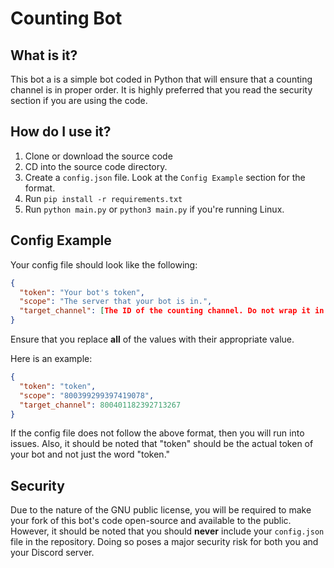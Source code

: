 # Counting Bot

## What is it?
This bot a is a simple bot coded in Python that will ensure that a counting channel is in proper order. It is highly preferred that you read the security section if you are using the code.

## How do I use it?
1. Clone or download the source code
2. CD into the source code directory.
3. Create a `config.json` file. Look at the `Config Example` section for the format.
4. Run `pip install -r requirements.txt`
5. Run `python main.py` or `python3 main.py` if you're running Linux.

## Config Example
Your config file should look like the following:
```json
{
  "token": "Your bot's token",
  "scope": "The server that your bot is in.",
  "target_channel": [The ID of the counting channel. Do not wrap it in quotes.]
}
```
Ensure that you replace **all** of the values with their appropriate value.

Here is an example:
```json
{
  "token": "token",
  "scope": "800399299397419078",
  "target_channel": 800401182392713267
}
```
If the config file does not follow the above format, then you will run into issues. Also, it should be noted that "token" should be the actual token of your bot and not just the word "token."

## Security
Due to the nature of the GNU public license, you will be required to make your fork of this bot's code open-source and available to the public. However, it should be noted that you should **never** include
your `config.json` file in the repository. Doing so poses a major security risk for both you and your Discord server. 
